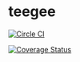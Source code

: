 # teegee

[![Circle CI](https://circleci.com/gh/nulldevelopmenthr/TeeGee/tree/master.svg?style=svg)](https://circleci.com/gh/nulldevelopmenthr/TeeGee/tree/master)

[![Coverage Status](https://coveralls.io/repos/nulldevelopmenthr/TeeGee/badge.svg?branch=master)](https://coveralls.io/r/nulldevelopmenthr/TeeGee?branch=master)
